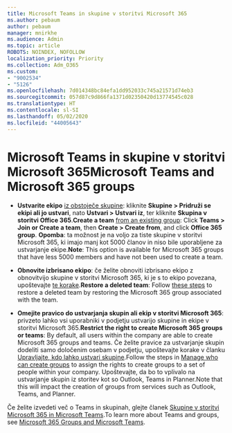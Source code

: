 ```yaml
---
title: Microsoft Teams in skupine v storitvi Microsoft 365
ms.author: pebaum
author: pebaum
manager: mnirkhe
ms.audience: Admin
ms.topic: article
ROBOTS: NOINDEX, NOFOLLOW
localization_priority: Priority
ms.collection: Adm_O365
ms.custom:
- "9002534"
- "5126"
ms.openlocfilehash: 7d014348bc84efa1dd952033c745a21571d74eb3
ms.sourcegitcommit: 057d87c9d866fa1371d02350420d13774545c028
ms.translationtype: HT
ms.contentlocale: sl-SI
ms.lasthandoff: 05/02/2020
ms.locfileid: "44005643"
---
```

# <a name="microsoft-teams-and-microsoft-365-groups"></a><span data-ttu-id="9e5d1-102">Microsoft Teams in skupine v storitvi Microsoft 365</span><span class="sxs-lookup"><span data-stu-id="9e5d1-102">Microsoft Teams and Microsoft 365 groups</span></span>

- <span data-ttu-id="9e5d1-103">**Ustvarite ekipo** [iz obstoječe skupine](https://support.microsoft.com/sl-SI/office/create-a-team-from-an-existing-group-24ec428e-40d7-4a1a-ab87-29be7d145865): kliknite **Skupine > Pridruži se ekipi ali jo ustvari**, nato **Ustvari > Ustvari iz**, ter kliknite **Skupina v storitvi Office 365**.</span><span class="sxs-lookup"><span data-stu-id="9e5d1-103">**Create a team** [from an existing group](https://support.microsoft.com/sl-SI/office/create-a-team-from-an-existing-group-24ec428e-40d7-4a1a-ab87-29be7d145865):  Click **Teams > Join or Create a team**, then **Create  > Create from**, and click **Office 365 group**.</span></span> <span data-ttu-id="9e5d1-104">**Opomba**: ta možnost je na voljo za tiste skupine v storitvi Microsoft 365, ki imajo manj kot 5000 članov in niso bile uporabljene za ustvarjanje ekipe.</span><span class="sxs-lookup"><span data-stu-id="9e5d1-104">**Note**: This option is available for Microsoft 365 groups that have less 5000 members and have not been used to create a team.</span></span>

- <span data-ttu-id="9e5d1-105">**Obnovite izbrisano ekipo**: če želite obnoviti izbrisano ekipo z obnovitvijo skupine v storitvi Microsoft 365, ki je s to ekipo povezana, upoštevajte [te korake](https://docs.microsoft.com/microsoftteams/archive-or-delete-a-team#restore-a-deleted-team).</span><span class="sxs-lookup"><span data-stu-id="9e5d1-105">**Restore a deleted team**: Follow [these steps](https://docs.microsoft.com/microsoftteams/archive-or-delete-a-team#restore-a-deleted-team) to restore a deleted team by restoring the Microsoft 365 group associated with the team.</span></span>

- <span data-ttu-id="9e5d1-106">**Omejite pravico do ustvarjanja skupin ali ekip v storitvi Microsoft 365**: privzeto lahko vsi uporabniki v podjetju ustvarijo skupine in ekipe v storitvi Microsoft 365.</span><span class="sxs-lookup"><span data-stu-id="9e5d1-106">**Restrict the right to create Microsoft 365 groups or teams**: By default, all users within the company are able to create Microsoft 365 groups and teams.</span></span>  <span data-ttu-id="9e5d1-107">Če želite pravice za ustvarjanje skupin dodeliti samo določenim osebam v podjetju, upoštevajte korake v članku [Upravljajte, kdo lahko ustvari skupine](https://support.office.com/article/Manage-who-can-create-Office-365-Groups-4c46c8cb-17d0-44b5-9776-005fced8e618).</span><span class="sxs-lookup"><span data-stu-id="9e5d1-107">Follow the steps in [Manage who can create groups](https://support.office.com/article/Manage-who-can-create-Office-365-Groups-4c46c8cb-17d0-44b5-9776-005fced8e618) to assign the rights to create groups to a set of people within your company.</span></span> <span data-ttu-id="9e5d1-108">Upoštevajte, da bo to vplivalo na ustvarjanje skupin iz storitev kot so Outlook, Teams in Planner.</span><span class="sxs-lookup"><span data-stu-id="9e5d1-108">Note that this will impact the creation of groups from services such as Outlook, Teams, and Planner.</span></span>

<span data-ttu-id="9e5d1-109">Če želite izvedeti več o Teams in skupinah, glejte članek [Skupine v storitvi Microsoft 365 in Microsoft Teams](https://docs.microsoft.com/microsoftteams/office-365-groups).</span><span class="sxs-lookup"><span data-stu-id="9e5d1-109">To learn more about Teams and groups, see [Microsoft 365 Groups and Microsoft Teams](https://docs.microsoft.com/microsoftteams/office-365-groups).</span></span>
